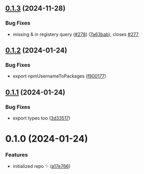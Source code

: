 ## [0.1.3](https://github.com/JoshuaKGoldberg/npm-username-to-packages/compare/0.1.2...0.1.3) (2024-11-28)

### Bug Fixes

- missing & in registery query ([#278](https://github.com/JoshuaKGoldberg/npm-username-to-packages/issues/278)) ([7a63bab](https://github.com/JoshuaKGoldberg/npm-username-to-packages/commit/7a63bab2197009ce84bc9a89e6bc1b05bad123c4)), closes [#277](https://github.com/JoshuaKGoldberg/npm-username-to-packages/issues/277)

## [0.1.2](https://github.com/JoshuaKGoldberg/npm-username-to-packages/compare/0.1.1...0.1.2) (2024-01-24)

### Bug Fixes

- export npmUsernameToPackages ([f900177](https://github.com/JoshuaKGoldberg/npm-username-to-packages/commit/f900177b56616ad83b673c6d2e5f513e8e748a93))

## [0.1.1](https://github.com/JoshuaKGoldberg/npm-username-to-packages/compare/0.1.0...0.1.1) (2024-01-24)

### Bug Fixes

- export types too ([3d33517](https://github.com/JoshuaKGoldberg/npm-username-to-packages/commit/3d335177edd248d62998b032d7aea4fefcbed94f))

# 0.1.0 (2024-01-24)

### Features

- initialized repo ✨ ([a17e766](https://github.com/JoshuaKGoldberg/npm-username-to-packages/commit/a17e76613087647e74ae4ed4343992e57d86aa6b))
